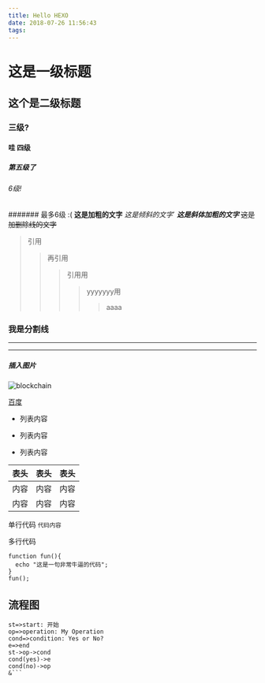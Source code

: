 ```yaml
---
title: Hello HEXO
date: 2018-07-26 11:56:43
tags:
---
```


# 这是一级标题
## 这个是二级标题
### 三级?
#### 哇 四级
##### 第五级了
###### 6级!
####### 最多6级 :(
**这是加粗的文字**
*这是倾斜的文字*`
***这是斜体加粗的文字***
~~这是加删除线的文字~~

>引用
>>再引用
>>>引用用
>>>>yyyyyyy用
>>>>>aaaa

###  我是分割线
---
*****

##### 插入图片
![blockchain](https://ss0.bdstatic.com/70cFvHSh_Q1YnxGkpoWK1HF6hhy/it/u=702257389,1274025419&fm=27&gp=0.jpg "fff")

[百度](http://baidu.com)

- 列表内容
+ 列表内容
* 列表内容

表头|表头|表头
---|:--:|---:
内容|内容|内容
内容|内容|内容

单行代码    `代码内容`

多行代码 
``` 
function fun(){
  echo "这是一句非常牛逼的代码";
}
fun();
```

## 流程图
```flow
st=>start: 开始
op=>operation: My Operation
cond=>condition: Yes or No?
e=>end
st->op->cond
cond(yes)->e
cond(no)->op
&```
```